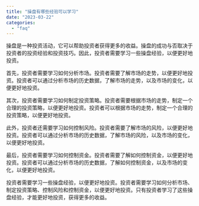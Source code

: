 ```yaml
---
title: "操盘有哪些经验可以学习"
date: "2023-03-22"
categories: 
  - "faq"
---
```


操盘是一种投资活动，它可以帮助投资者获得更多的收益。操盘的成功与否取决于投资者的投资经验和投资技巧。因此，投资者需要学习一些操盘经验，以便更好地投资。

首先，投资者需要学习如何分析市场。投资者需要了解市场的走势，以便更好地投资。投资者可以通过分析市场的历史数据，了解市场的走势，以及市场的变化，以便更好地投资。

其次，投资者需要学习如何制定投资策略。投资者需要根据市场的走势，制定一个合理的投资策略，以便更好地投资。投资者可以根据市场的走势，制定一个合理的投资策略，以便更好地投资。

此外，投资者还需要学习如何控制风险。投资者需要了解市场的风险，以便更好地投资。投资者可以通过分析市场的历史数据，了解市场的风险，以及市场的变化，以便更好地投资。

最后，投资者需要学习如何控制资金。投资者需要了解如何控制资金，以便更好地投资。投资者可以通过分析市场的历史数据，了解如何控制资金，以及市场的变化，以便更好地投资。

投资者需要学习一些操盘经验，以便更好地投资。投资者需要学习如何分析市场、制定投资策略、控制风险和控制资金，以便更好地投资。只有投资者学习了这些操盘经验，才能更好地投资，获得更多的收益。
